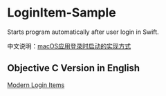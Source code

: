 # LoginItem-Sample
Starts program automatically after user login in Swift.

中文说明：[macOS应用登录时启动的实现方式](https://zhaoxin.pro/15782726304661.html)

## Objective C Version in English 
[Modern Login Items](http://martiancraft.com/blog/2015/01/login-items/)